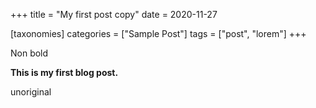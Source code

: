 +++
title = "My first post copy"
date = 2020-11-27

[taxonomies]
categories = ["Sample Post"]
tags = ["post", "lorem"]
+++

Non bold

**This is my first blog post.**

unoriginal